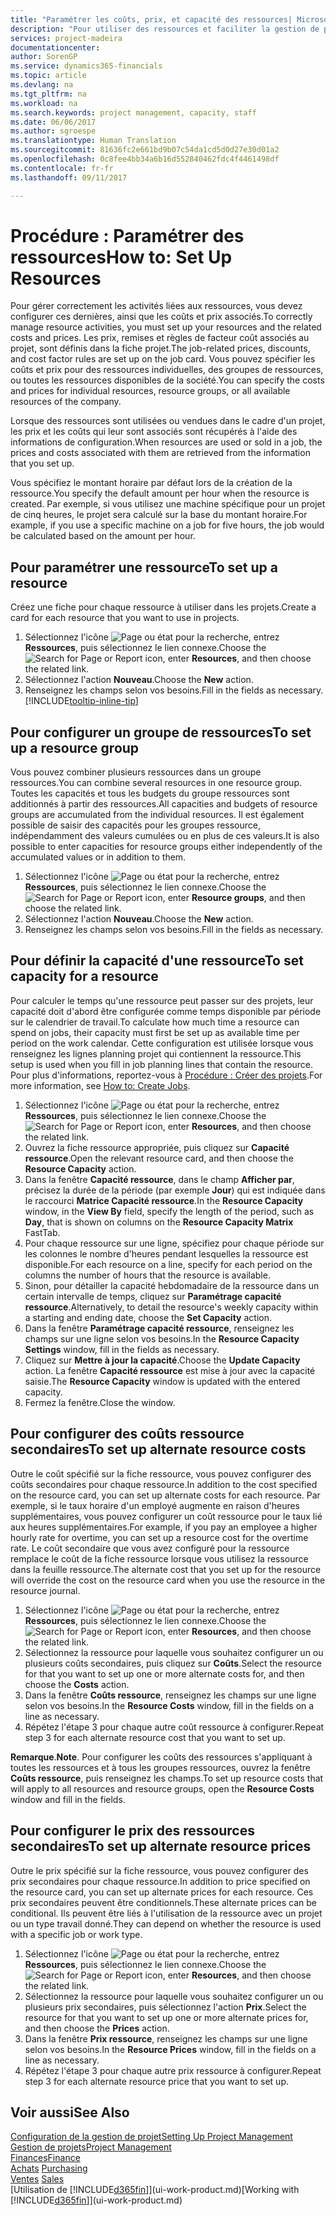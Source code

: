 ```yaml
---
title: "Paramétrer les coûts, prix, et capacité des ressources| Microsoft Docs"
description: "Pour utiliser des ressources et faciliter la gestion de projets, vous spécifiez les coûts et les prix des différents ressources ou groupes de ressources, et définissez la capacité ressource."
services: project-madeira
documentationcenter: 
author: SorenGP
ms.service: dynamics365-financials
ms.topic: article
ms.devlang: na
ms.tgt_pltfrm: na
ms.workload: na
ms.search.keywords: project management, capacity, staff
ms.date: 06/06/2017
ms.author: sgroespe
ms.translationtype: Human Translation
ms.sourcegitcommit: 81636fc2e661bd9b07c54da1cd5d0d27e30d01a2
ms.openlocfilehash: 0c8fee4bb34a6b16d552840462fdc4f4461498df
ms.contentlocale: fr-fr
ms.lasthandoff: 09/11/2017

---
```

# <a name="how-to-set-up-resources"></a><span data-ttu-id="fa99e-103">Procédure : Paramétrer des ressources</span><span class="sxs-lookup"><span data-stu-id="fa99e-103">How to: Set Up Resources</span></span>
<span data-ttu-id="fa99e-104">Pour gérer correctement les activités liées aux ressources, vous devez configurer ces dernières, ainsi que les coûts et prix associés.</span><span class="sxs-lookup"><span data-stu-id="fa99e-104">To correctly manage resource activities, you must set up your resources and the related costs and prices.</span></span> <span data-ttu-id="fa99e-105">Les prix, remises et règles de facteur coût associés au projet, sont définis dans la fiche projet.</span><span class="sxs-lookup"><span data-stu-id="fa99e-105">The job-related prices, discounts, and cost factor rules are set up on the job card.</span></span> <span data-ttu-id="fa99e-106">Vous pouvez spécifier les coûts et prix pour des ressources individuelles, des groupes de ressources, ou toutes les ressources disponibles de la société.</span><span class="sxs-lookup"><span data-stu-id="fa99e-106">You can specify the costs and prices for individual resources, resource groups, or all available resources of the company.</span></span>

<span data-ttu-id="fa99e-107">Lorsque des ressources sont utilisées ou vendues dans le cadre d'un projet, les prix et les coûts qui leur sont associés sont récupérés à l'aide des informations de configuration.</span><span class="sxs-lookup"><span data-stu-id="fa99e-107">When resources are used or sold in a job, the prices and costs associated with them are retrieved from the information that you set up.</span></span>

<span data-ttu-id="fa99e-108">Vous spécifiez le montant horaire par défaut lors de la création de la ressource.</span><span class="sxs-lookup"><span data-stu-id="fa99e-108">You specify the default amount per hour when the resource is created.</span></span> <span data-ttu-id="fa99e-109">Par exemple, si vous utilisez une machine spécifique pour un projet de cinq heures, le projet sera calculé sur la base du montant horaire.</span><span class="sxs-lookup"><span data-stu-id="fa99e-109">For example, if you use a specific machine on a job for five hours, the job would be calculated based on the amount per hour.</span></span>

## <a name="to-set-up-a-resource"></a><span data-ttu-id="fa99e-110">Pour paramétrer une ressource</span><span class="sxs-lookup"><span data-stu-id="fa99e-110">To set up a resource</span></span>
<span data-ttu-id="fa99e-111">Créez une fiche pour chaque ressource à utiliser dans les projets.</span><span class="sxs-lookup"><span data-stu-id="fa99e-111">Create a card for each resource that you want to use in projects.</span></span>

1. <span data-ttu-id="fa99e-112">Sélectionnez l'icône ![Page ou état pour la recherche](media/ui-search/search_small.png "icône Page ou état pour la recherche"), entrez **Ressources**, puis sélectionnez le lien connexe.</span><span class="sxs-lookup"><span data-stu-id="fa99e-112">Choose the ![Search for Page or Report](media/ui-search/search_small.png "Search for Page or Report icon") icon, enter **Resources**, and then choose the related link.</span></span>
2. <span data-ttu-id="fa99e-113">Sélectionnez l'action **Nouveau**.</span><span class="sxs-lookup"><span data-stu-id="fa99e-113">Choose the **New** action.</span></span>
3. <span data-ttu-id="fa99e-114">Renseignez les champs selon vos besoins.</span><span class="sxs-lookup"><span data-stu-id="fa99e-114">Fill in the fields as necessary.</span></span> [!INCLUDE[tooltip-inline-tip](includes/tooltip-inline-tip_md.md)]  

## <a name="to-set-up-a-resource-group"></a><span data-ttu-id="fa99e-115">Pour configurer un groupe de ressources</span><span class="sxs-lookup"><span data-stu-id="fa99e-115">To set up a resource group</span></span>
<span data-ttu-id="fa99e-116">Vous pouvez combiner plusieurs ressources dans un groupe ressources.</span><span class="sxs-lookup"><span data-stu-id="fa99e-116">You can combine several resources in one resource group.</span></span> <span data-ttu-id="fa99e-117">Toutes les capacités et tous les budgets du groupe ressources sont additionnés à partir des ressources.</span><span class="sxs-lookup"><span data-stu-id="fa99e-117">All capacities and budgets of resource groups are accumulated from the individual resources.</span></span> <span data-ttu-id="fa99e-118">Il est également possible de saisir des capacités pour les groupes ressource, indépendamment des valeurs cumulées ou en plus de ces valeurs.</span><span class="sxs-lookup"><span data-stu-id="fa99e-118">It is also possible to enter capacities for resource groups either independently of the accumulated values or in addition to them.</span></span>

1. <span data-ttu-id="fa99e-119">Sélectionnez l'icône ![Page ou état pour la recherche](media/ui-search/search_small.png "icône Page ou état pour la recherche"), entrez **Ressources**, puis sélectionnez le lien connexe.</span><span class="sxs-lookup"><span data-stu-id="fa99e-119">Choose the ![Search for Page or Report](media/ui-search/search_small.png "Search for Page or Report icon") icon, enter **Resource groups**, and then choose the related link.</span></span>
2. <span data-ttu-id="fa99e-120">Sélectionnez l'action **Nouveau**.</span><span class="sxs-lookup"><span data-stu-id="fa99e-120">Choose the **New** action.</span></span>
3. <span data-ttu-id="fa99e-121">Renseignez les champs selon vos besoins.</span><span class="sxs-lookup"><span data-stu-id="fa99e-121">Fill in the fields as necessary.</span></span>

## <a name="to-set-capacity-for-a-resource"></a><span data-ttu-id="fa99e-122">Pour définir la capacité d'une ressource</span><span class="sxs-lookup"><span data-stu-id="fa99e-122">To set capacity for a resource</span></span>
<span data-ttu-id="fa99e-123">Pour calculer le temps qu'une ressource peut passer sur des projets, leur capacité doit d'abord être configurée comme temps disponible par période sur le calendrier de travail.</span><span class="sxs-lookup"><span data-stu-id="fa99e-123">To calculate how much time a resource can spend on jobs, their capacity must first be set up as available time per period on the work calendar.</span></span> <span data-ttu-id="fa99e-124">Cette configuration est utilisée lorsque vous renseignez les lignes planning projet qui contiennent la ressource.</span><span class="sxs-lookup"><span data-stu-id="fa99e-124">This setup is used when you fill in job planning lines that contain the resource.</span></span> <span data-ttu-id="fa99e-125">Pour plus d'informations, reportez-vous à [Procédure : Créer des projets](projects-how-create-jobs.md).</span><span class="sxs-lookup"><span data-stu-id="fa99e-125">For more information, see [How to: Create Jobs](projects-how-create-jobs.md).</span></span>

1. <span data-ttu-id="fa99e-126">Sélectionnez l'icône ![Page ou état pour la recherche](media/ui-search/search_small.png "icône Page ou état pour la recherche"), entrez **Ressources**, puis sélectionnez le lien connexe.</span><span class="sxs-lookup"><span data-stu-id="fa99e-126">Choose the ![Search for Page or Report](media/ui-search/search_small.png "Search for Page or Report icon") icon, enter **Resources**, and then choose the related link.</span></span>
2. <span data-ttu-id="fa99e-127">Ouvrez la fiche ressource appropriée, puis cliquez sur **Capacité ressource**.</span><span class="sxs-lookup"><span data-stu-id="fa99e-127">Open the relevant resource card, and then choose the **Resource Capacity** action.</span></span>
3. <span data-ttu-id="fa99e-128">Dans la fenêtre **Capacité ressource**, dans le champ **Afficher par**, précisez la durée de la période (par exemple **Jour**) qui est indiquée dans le raccourci **Matrice Capacité ressource**.</span><span class="sxs-lookup"><span data-stu-id="fa99e-128">In the **Resource Capacity** window, in the **View By** field, specify the length of the period, such as **Day**, that is shown on columns on the **Resource Capacity Matrix** FastTab.</span></span>
4. <span data-ttu-id="fa99e-129">Pour chaque ressource sur une ligne, spécifiez pour chaque période sur les colonnes le nombre d'heures pendant lesquelles la ressource est disponible.</span><span class="sxs-lookup"><span data-stu-id="fa99e-129">For each resource on a line, specify for each period on the columns the number of hours that the resource is available.</span></span>
5. <span data-ttu-id="fa99e-130">Sinon, pour détailler la capacité hebdomadaire de la ressource dans un certain intervalle de temps, cliquez sur **Paramétrage capacité ressource**.</span><span class="sxs-lookup"><span data-stu-id="fa99e-130">Alternatively, to detail the resource's weekly capacity within a starting and ending date, choose the **Set Capacity** action.</span></span>
6. <span data-ttu-id="fa99e-131">Dans la fenêtre **Paramétrage capacité ressource**, renseignez les champs sur une ligne selon vos besoins.</span><span class="sxs-lookup"><span data-stu-id="fa99e-131">In the **Resource Capacity Settings** window, fill in the fields as necessary.</span></span>
7. <span data-ttu-id="fa99e-132">Cliquez sur **Mettre à jour la capacité**.</span><span class="sxs-lookup"><span data-stu-id="fa99e-132">Choose the **Update Capacity** action.</span></span> <span data-ttu-id="fa99e-133">La fenêtre **Capacité ressource** est mise à jour avec la capacité saisie.</span><span class="sxs-lookup"><span data-stu-id="fa99e-133">The **Resource Capacity** window is updated with the entered capacity.</span></span>
8. <span data-ttu-id="fa99e-134">Fermez la fenêtre.</span><span class="sxs-lookup"><span data-stu-id="fa99e-134">Close the window.</span></span>

## <a name="to-set-up-alternate-resource-costs"></a><span data-ttu-id="fa99e-135">Pour configurer des coûts ressource secondaires</span><span class="sxs-lookup"><span data-stu-id="fa99e-135">To set up alternate resource costs</span></span>
<span data-ttu-id="fa99e-136">Outre le coût spécifié sur la fiche ressource, vous pouvez configurer des coûts secondaires pour chaque ressource.</span><span class="sxs-lookup"><span data-stu-id="fa99e-136">In addition to the cost specified on the resource card, you can set up alternate costs for each resource.</span></span> <span data-ttu-id="fa99e-137">Par exemple, si le taux horaire d'un employé augmente en raison d'heures supplémentaires, vous pouvez configurer un coût ressource pour le taux lié aux heures supplémentaires.</span><span class="sxs-lookup"><span data-stu-id="fa99e-137">For example, if you pay an employee a higher hourly rate for overtime, you can set up a resource cost for the overtime rate.</span></span> <span data-ttu-id="fa99e-138">Le coût secondaire que vous avez configuré pour la ressource remplace le coût de la fiche ressource lorsque vous utilisez la ressource dans la feuille ressource.</span><span class="sxs-lookup"><span data-stu-id="fa99e-138">The alternate cost that you set up for the resource will override the cost on the resource card when you use the resource in the resource journal.</span></span>

1. <span data-ttu-id="fa99e-139">Sélectionnez l'icône ![Page ou état pour la recherche](media/ui-search/search_small.png "icône Page ou état pour la recherche"), entrez **Ressources**, puis sélectionnez le lien connexe.</span><span class="sxs-lookup"><span data-stu-id="fa99e-139">Choose the ![Search for Page or Report](media/ui-search/search_small.png "Search for Page or Report icon") icon, enter **Resources**, and then choose the related link.</span></span>  
2. <span data-ttu-id="fa99e-140">Sélectionnez la ressource pour laquelle vous souhaitez configurer un ou plusieurs coûts secondaires, puis cliquez sur **Coûts**.</span><span class="sxs-lookup"><span data-stu-id="fa99e-140">Select the resource for that you want to set up one or more alternate costs for, and then choose the **Costs** action.</span></span>  
3. <span data-ttu-id="fa99e-141">Dans la fenêtre **Coûts ressource**, renseignez les champs sur une ligne selon vos besoins.</span><span class="sxs-lookup"><span data-stu-id="fa99e-141">In the **Resource Costs** window, fill in the fields on a line as necessary.</span></span>  
4. <span data-ttu-id="fa99e-142">Répétez l'étape 3 pour chaque autre coût ressource à configurer.</span><span class="sxs-lookup"><span data-stu-id="fa99e-142">Repeat step 3 for each alternate resource cost that you want to set up.</span></span>

<span data-ttu-id="fa99e-143">**Remarque**.</span><span class="sxs-lookup"><span data-stu-id="fa99e-143">**Note**.</span></span> <span data-ttu-id="fa99e-144">Pour configurer les coûts des ressources s'appliquant à toutes les ressources et à tous les groupes ressources, ouvrez la fenêtre **Coûts ressource**, puis renseignez les champs.</span><span class="sxs-lookup"><span data-stu-id="fa99e-144">To set up resource costs that will apply to all resources and resource groups, open the **Resource Costs** window and fill in the fields.</span></span>

## <a name="to-set-up-alternate-resource-prices"></a><span data-ttu-id="fa99e-145">Pour configurer le prix des ressources secondaires</span><span class="sxs-lookup"><span data-stu-id="fa99e-145">To set up alternate resource prices</span></span>
<span data-ttu-id="fa99e-146">Outre le prix spécifié sur la fiche ressource, vous pouvez configurer des prix secondaires pour chaque ressource.</span><span class="sxs-lookup"><span data-stu-id="fa99e-146">In addition to price specified on the resource card, you can set up alternate prices for each resource.</span></span> <span data-ttu-id="fa99e-147">Ces prix secondaires peuvent être conditionnels.</span><span class="sxs-lookup"><span data-stu-id="fa99e-147">These alternate prices can be conditional.</span></span> <span data-ttu-id="fa99e-148">Ils peuvent être liés à l'utilisation de la ressource avec un projet ou un type travail donné.</span><span class="sxs-lookup"><span data-stu-id="fa99e-148">They can depend on whether the resource is used with a specific job or work type.</span></span>

1. <span data-ttu-id="fa99e-149">Sélectionnez l'icône ![Page ou état pour la recherche](media/ui-search/search_small.png "icône Page ou état pour la recherche"), entrez **Ressources**, puis sélectionnez le lien connexe.</span><span class="sxs-lookup"><span data-stu-id="fa99e-149">Choose the ![Search for Page or Report](media/ui-search/search_small.png "Search for Page or Report icon") icon, enter **Resources**, and then choose the related link.</span></span>
2. <span data-ttu-id="fa99e-150">Sélectionnez la ressource pour laquelle vous souhaitez configurer un ou plusieurs prix secondaires, puis sélectionnez l'action **Prix**.</span><span class="sxs-lookup"><span data-stu-id="fa99e-150">Select the resource for that you want to set up one or more alternate prices for, and then choose the **Prices** action.</span></span>
3. <span data-ttu-id="fa99e-151">Dans la fenêtre **Prix ressource**, renseignez les champs sur une ligne selon vos besoins.</span><span class="sxs-lookup"><span data-stu-id="fa99e-151">In the **Resource Prices** window, fill in the fields on a line as necessary.</span></span>
4. <span data-ttu-id="fa99e-152">Répétez l'étape 3 pour chaque autre prix ressource à configurer.</span><span class="sxs-lookup"><span data-stu-id="fa99e-152">Repeat step 3 for each alternate resource price that you want to set up.</span></span>

## <a name="see-also"></a><span data-ttu-id="fa99e-153">Voir aussi</span><span class="sxs-lookup"><span data-stu-id="fa99e-153">See Also</span></span>
[<span data-ttu-id="fa99e-154">Configuration de la gestion de projet</span><span class="sxs-lookup"><span data-stu-id="fa99e-154">Setting Up Project Management</span></span>](projects-setup-projects.md)  
[<span data-ttu-id="fa99e-155">Gestion de projets</span><span class="sxs-lookup"><span data-stu-id="fa99e-155">Project Management</span></span>](projects-manage-projects.md)  
[<span data-ttu-id="fa99e-156">Finances</span><span class="sxs-lookup"><span data-stu-id="fa99e-156">Finance</span></span>](finance.md)  
<span data-ttu-id="fa99e-157">[Achats](purchasing-manage-purchasing.md)       </span><span class="sxs-lookup"><span data-stu-id="fa99e-157">[Purchasing](purchasing-manage-purchasing.md)       </span></span>  
<span data-ttu-id="fa99e-158">[Ventes](sales-manage-sales.md)    </span><span class="sxs-lookup"><span data-stu-id="fa99e-158">[Sales](sales-manage-sales.md)    </span></span>  
<span data-ttu-id="fa99e-159">[Utilisation de [!INCLUDE[d365fin](includes/d365fin_md.md)]](ui-work-product.md)</span><span class="sxs-lookup"><span data-stu-id="fa99e-159">[Working with [!INCLUDE[d365fin](includes/d365fin_md.md)]](ui-work-product.md)</span></span>  

